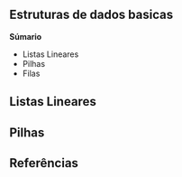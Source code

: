 <h2>Estruturas de dados basicas</h2>

<strong>Súmario</strong>

* Listas Lineares
* Pilhas
* Filas

<h2>Listas Lineares</h2>



<h2>Pilhas</h2>

<h2></h2>

<h2>Referências</h2>
